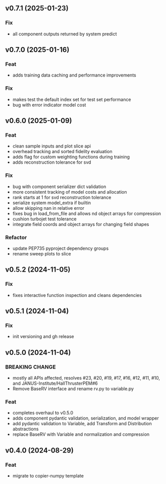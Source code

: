 ## v0.7.1 (2025-01-23)

### Fix

- all component outputs returned by system predict

## v0.7.0 (2025-01-16)

### Feat

- adds training data caching and performance improvements

### Fix

- makes test the default index set for test set performance
- bug with error indicator model cost

## v0.6.0 (2025-01-09)

### Feat

- clean sample inputs and plot slice api
- overhead tracking and sorted fidelity evaluation
- adds flag for custom weighting functions during training
- adds reconstruction tolerance for svd

### Fix

- bug with component serializer dict validation
- more consistent tracking of model costs and allocation
- rank starts at 1 for svd reconstruction tolerance
- serialize system model_extra if builtin
- allow skipping nan in relative error
- fixes bug in load_from_file and allows nd object arrays for compression
- cushion turbojet test tolerance
- integrate field coords and object arrays for changing field shapes

### Refactor

- update PEP735 pyproject dependency groups
- rename sweep plots to slice

## v0.5.2 (2024-11-05)

### Fix

- fixes interactive function inspection and cleans dependencies

## v0.5.1 (2024-11-04)

### Fix

- init versioning and gh release

## v0.5.0 (2024-11-04)

### BREAKING CHANGE

- mostly all APIs affected, resolves #23, #20, #19, #17, #16, #12, #11, #10, and JANUS-Institute/HallThrusterPEM#6
- Remove BaseRV interface and rename rv.py to variable.py

### Feat

- completes overhaul to v0.5.0
- adds component pydantic validation, serialization, and model wrapper
- add pydantic validation to Variable, add Transform and Distribution abstractions
- replace BaseRV with Variable and normalization and compression

## v0.4.0 (2024-08-29)

### Feat

- migrate to copier-numpy template
